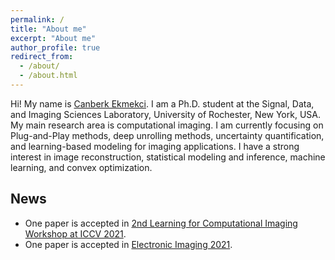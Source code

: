 ```yaml
---
permalink: /
title: "About me"
excerpt: "About me"
author_profile: true
redirect_from:
  - /about/
  - /about.html
---
```


Hi! My name is [Canberk Ekmekci](http://ipa-reader.xyz/?text=d%CA%92anb%C9%9B%C9%BEk%CA%B0%20ek%CC%9Fmek%CC%9Fd%CA%92i). I am a Ph.D. student at the Signal, Data, and Imaging Sciences Laboratory, University of Rochester, New York, USA. My main research area is computational imaging. I am currently focusing on Plug-and-Play methods, deep unrolling methods, uncertainty quantification, and learning-based modeling for imaging applications. I have a strong interest in image reconstruction, statistical modeling and inference, machine learning, and convex optimization.



News
---
* One paper is accepted in [2nd Learning for Computational Imaging Workshop at ICCV 2021](https://sites.google.com/view/lci-iccv2021).
* One paper is accepted in [Electronic Imaging 2021](http://www.imaging.org/site/IST/IST/Conferences/EI/EI_2021/Conference/C_COIMG.aspx).

